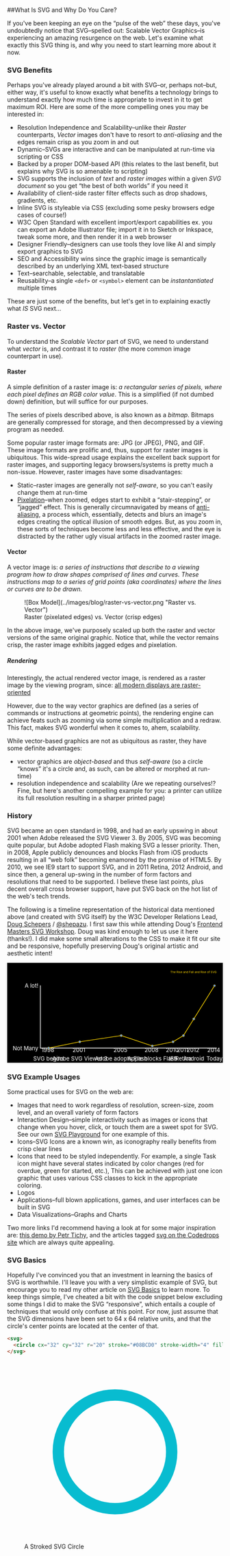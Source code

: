 ##What Is SVG and Why Do You Care?

If you've been keeping an eye on the &ldquo;pulse of the web&rdquo; these days, you've undoubtedly notice that SVG–spelled out: Scalable Vector Graphics–is experiencing an amazing resurgence on the web. Let's examine what exactly this SVG thing is, and why you need to start learning more about it now.

### SVG Benefits

Perhaps you've already played around a bit with SVG–or, perhaps not–but, either way, it's useful to know exactly what benefits a technology brings to understand exactly how much time is appropriate to invest in it to get maximum ROI. Here are some of the more compelling ones you may be interested in:

* Resolution Independence and Scalability–unlike their *Raster* counterparts, *Vector* images don't have to resort to *anti-aliasing* and the edges remain crisp as you zoom in and out
* Dynamic–SVGs are interactive and can be manipulated at run-time via scripting or CSS
* Backed by a proper DOM-based API (this relates to the last benefit, but explains why SVG is so amenable to scripting)
* SVG supports the inclusion of *text* and *raster images* within a given *SVG document* so you get &ldquo;the best of both worlds&rdquo; if you need it
* Availability of client-side raster filter effects such as drop shadows, gradients, etc.
* Inline SVG is styleable via CSS (excluding some pesky browsers edge cases of course!)
* W3C Open Standard with excellent import/export capabilities ex. you can export an Adobe Illustrator file; import it in to Sketch or Inkspace, tweak some more, and then render it in a web browser
* Designer Friendly–designers can use tools they love like AI and simply export graphics to SVG
* SEO and Accessibility wins since the graphic image is semantically described by an underlying XML text-based structure
* Text–searchable, selectable, and translatable
* Reusability–a single `<def>` or `<symbol>` element can be *instantantiated* multiple times

These are just some of the benefits, but let's get in to explaining exactly what *IS* SVG next…

### Raster vs. Vector

To understand the *Scalable Vector* part of SVG, we need to understand what *vector* is, and contrast it to *raster* (the more common image counterpart in use).

#### Raster

A simple definition of a raster image is: *a rectangular series of pixels, where each pixel defines an RGB color value*. This is a simplified (if not dumbed down) definition, but will suffice for our purposes.

The series of pixels described above, is also known as a *bitmap*. Bitmaps are generally compressed for storage, and then decompressed by a viewing program as needed.

Some popular raster image formats are: JPG (or JPEG), PNG, and GIF. These image formats are prolific and, thus, support for raster images is ubiquitous. This wide-spread usage explains the excellent back support for raster images, and supporting legacy browsers/systems is pretty much a non-issue. However, raster images have some disadvantages:

* Static–raster images are generally not *self-aware*, so you can't easily change them at run-time
* [Pixelation](http://en.wikipedia.org/wiki/Pixelation)–when zoomed, edges start to exhibit a &ldquo;stair-stepping&rdquo;, or &ldquo;jagged&rdquo; effect. This is generally circumnavigated by means of [anti-aliasing](http://en.wikipedia.org/wiki/Spatial_anti-aliasing), a process which, essentially, detects and blurs an image's edges creating the optical illusion of smooth edges. But, as you zoom in, these sorts of techniques become less and less effective, and the eye is distracted by the rather ugly visual artifacts in the zoomed raster image.

#### Vector

A vector image is: *a series of instructions that describe to a viewing program how to draw shapes comprised of lines and curves. These instructions map to a series of grid points (aka coordinates) where the lines or curves are to be drawn.*

<figure>
![Box Model](../images/blog/raster-vs-vector.png "Raster vs. Vector")
<figcaption>Raster (pixelated edges) vs. Vector (crisp edges)</figcaption>
</figure>

In the above image, we've purposely scaled up both the raster and vector versions of the same original graphic. Notice that, while the vector remains crisp, the raster image exhibits jagged edges and pixelation.

##### Rendering

Interestingly, the actual rendered vector image, is rendered as a raster image by the viewing program, since:
	[all modern displays are raster-oriented](http://www.w3.org/TR/SVG/concepts.html)

However, due to the way vector graphics are defined (as a series of commands or instructions at geometric points), the rendering engine can achieve feats such as zooming via some simple multiplication and a redraw. This fact, makes SVG wonderful when it comes to, ahem, scalability.

While vector-based graphics are not as ubiquitous as raster, they have some definite advantages:

* vector graphics are *object-based* and thus *self-aware* (so a circle &ldquo;knows&rdquo; it's a circle and, as such, can be altered or morphed at run-time)
* resolution independence and scalability (Are we repeating ourselves!? Fine, but here's another compelling example for you: a printer can utilize its full resolution resulting in a sharper printed page)

### History

SVG became an open standard in 1998, and had an early upswing in about 2001 when Adobe released the SVG Viewer 3. By 2005, SVG was becoming quite popular, but Adobe adopted Flash making SVG a lesser priority. Then, in 2008, Apple publicly denounces and blocks Flash from iOS products resulting in all &ldquo;web folk&rdquo; becoming enamored by the promise of HTML5. By 2010, we see IE9 start to support SVG, and in 2011 Retina, 2012 Android, and since then, a general up-swing in the number of form factors and resolutions that need to be supported. I believe these last points, plus decent overall cross browser support, have put SVG back on the hot list of the web's tech trends.

The following is a timeline representation of the historical data mentioned above (and created with SVG itself) by the W3C Developer Relations Lead, [Doug Schepers](http://t.co/uAVXcyIs6T) / [@shepazu](http://www.twitter.com/shepazu). I first saw this while attending Doug's [Frontend Masters SVG Workshop](https://frontendmasters.com/workshops/svg/). Doug was kind enough to let us use it here (thanks!). I did make some small alterations to the CSS to make it fit our site and be responsive, hopefully preserving Doug's original artistic and aesthetic intent!
<div class="svg-container rise-and-fall">
<svg class="svg" viewBox="0 0 1040 480" preserveAspectRatio="xMinYMin meet">
  <title>The Rise and Fall and Rise of SVG</title>
  <rect id="bg" x="-1000" y="-1000" width="3000" height="3000" fill="black"/>
  <text id="head" x="1010" y="50" class="heading" text-anchor="end" fill="gold">The Rise and Fall and Rise of SVG</text>
  <g id="content" font-size="27">
    <g class="bullet" visibility="hidden" transform="translate(10,50)" style="visibility:visible">
      <text class="number-using" x="15" y="232.5" font-size="20" pointer-events="none" text-anchor="middle" transform="rotate(-90,15,212.5)">Number of people using SVG</text>
      <text class="axis-labels" x="50" y="0" text-anchor="end"><tspan x="140" y="370" fill="white">Not Many</tspan><tspan x="140" y="70" fill="white">A lot!</tspan></text>
      <line id="line_1" x1="150" y1="360" x2="150" y2="60" stroke="white" stroke-width="3" fill="none" stroke-linecap="round"/>
      <line id="line_1" x1="150" y1="360" x2="1000" y2="360" stroke="white" stroke-width="3" fill="none" stroke-linecap="round"/>
    </g>
    <g class="bullet" visibility="hidden" style="visibility:visible">
      <circle cx="200" cy="410" r="5" fill="cornflowerblue" stroke="gold"/>
      <text x="200" y="430" fill="white" text-anchor="middle" class="timepoint">1998
        <tspan x="200" dy="1.5em">SVG begins</tspan>
      </text>
    </g>
    <g class="bullet" visibility="hidden" style="visibility:visible">
      <line x1="200" y1="410" x2="350" y2="380" stroke="gold" stroke-width="3" fill="none" stroke-linecap="round"/>
      <circle cx="200" cy="410" r="5" fill="cornflowerblue" stroke="gold"/>
      <circle cx="350" cy="380" r="5" fill="cornflowerblue" stroke="gold"/>
      <text x="350" y="430" fill="white" text-anchor="middle" class="timepoint">2001
        <tspan x="350" dy="1.5em">Adobe SVG Viewer 3</tspan>
      </text>
    </g>
    <g class="bullet" visibility="hidden" style="visibility:visible">
      <line x1="350" y1="380" x2="550" y2="350" stroke="gold" stroke-width="3" fill="none" stroke-linecap="round"/>
      <circle cx="350" cy="380" r="5" fill="cornflowerblue" stroke="gold"/>
      <circle cx="550" cy="350" r="5" fill="cornflowerblue" stroke="gold"/>
      <text x="550" y="430" fill="white" text-anchor="middle" class="timepoint">2005
        <tspan x="550" dy="1.5em">Adobe adopts Flash</tspan>
      </text>
    </g>
    <g class="bullet" visibility="hidden" style="visibility:visible">
      <line x1="550" y1="350" x2="700" y2="400" stroke="gold" stroke-width="3" fill="none" stroke-linecap="round"/>
      <circle cx="550" cy="350" r="5" fill="cornflowerblue" stroke="gold"/>
      <circle cx="700" cy="400" r="5" fill="cornflowerblue" stroke="gold"/>
      <text x="700" y="430" fill="white" text-anchor="middle" class="timepoint">2008
        <tspan x="700" dy="1.5em">Apple blocks Flash</tspan>
      </text>
    </g>
    <g class="bullet" visibility="hidden" style="visibility:visible">
      <line x1="700" y1="400" x2="800" y2="380" stroke="gold" stroke-width="3" fill="none" stroke-linecap="round"/>
      <circle cx="700" cy="400" r="5" fill="cornflowerblue" stroke="gold"/>
      <circle cx="800" cy="380" r="5" fill="cornflowerblue" stroke="gold"/>
      <text x="800" y="430" fill="white" text-anchor="middle" class="timepoint">2010
        <tspan x="800" dy="1.5em">IE9</tspan>
      </text>
    </g>
    <g class="bullet" visibility="hidden" style="visibility:visible">
      <line x1="800" y1="380" x2="850" y2="350" stroke="gold" stroke-width="3" fill="none" stroke-linecap="round"/>
      <circle cx="800" cy="380" r="5" fill="cornflowerblue" stroke="gold"/>
      <circle cx="850" cy="350" r="5" fill="cornflowerblue" stroke="gold"/>
      <text x="850" y="430" fill="white" text-anchor="middle" class="timepoint">2011
        <tspan x="850" dy="1.5em">Retina</tspan>
      </text>
    </g>
    <g class="bullet" visibility="hidden" style="visibility:visible">
      <line x1="850" y1="350" x2="900" y2="270" stroke="gold" stroke-width="3" fill="none" stroke-linecap="round"/>
      <circle cx="850" cy="350" r="5" fill="cornflowerblue" stroke="gold"/>
      <circle cx="900" cy="270" r="5" fill="cornflowerblue" stroke="gold"/>
      <text x="900" y="430" fill="white" text-anchor="middle" class="timepoint">2012
        <tspan x="900" dy="1.5em">Android</tspan>
      </text>
    </g>
    <g class="bullet" visibility="hidden" style="visibility:visible">
      <line x1="900" y1="270" x2="1000" y2="110" stroke="gold" stroke-width="3" fill="none" stroke-linecap="round"/>
      <circle cx="900" cy="270" r="5" fill="cornflowerblue" stroke="gold"/>
      <circle cx="1000" cy="110" r="5" fill="cornflowerblue" stroke="gold"/>
      <text x="1000" y="430" fill="white" text-anchor="middle" class="timepoint">2014
        <tspan x="1000" dy="1.5em">Today</tspan>
      </text>
    </g>
  </g>
</svg>
</div>

### SVG Example Usages

Some practical uses for SVG on the web are:

* Images that need to work regardless of resolution, screen-size, zoom level, and an overall variety of form factors
* Interaction Design–simple interactivity such as images or icons that change when you hover, click, or touch them are a sweet spot for SVG. See our own [SVG Playground](../demo/svg.html) for one example of this.
* Icons–SVG Icons are a known win, as iconography really benefits from crisp clear lines
* Icons that need to be styled independently. For example, a single Task icon might have several states indicated by color changes (red for overdue, green for started, etc.), This can be achieved with just one icon graphic that uses various CSS classes to kick in the appropriate coloring.
* Logos
* Applications–full blown applications, games, and user interfaces can be built in SVG
* Data Visualizations–Graphs and Charts

Two more links I'd recommend having a look at for some major inspiration are:
[this demo by Petr Tichy](https://ihatetomatoes.net/svg-christmas/), and the articles tagged [svg on the Codedrops site](http://tympanus.net/codrops/tag/svg/) which are always quite appealing.

### SVG Basics

Hopefully I've convinced you that an investment in learning the basics of SVG is worthwhile. I'll leave you with a very simplistic example of SVG, but encourage you to read my other article on [SVG Basics](./blog/svg-for-beginners) to learn more. To keep things simple, I've cheated a bit with the code snippet below excluding some things I did to make the SVG &ldquo;responsive&rdquo;, which entails a couple of techniques that would only confuse at this point. For now, just assume that the SVG dimensions have been set to 64 x 64 relative units, and that the circle's center points are located at the center of that.

```html
<svg>
  <circle cx="32" cy="32" r="20" stroke="#08BCD0" stroke-width="4" fill="none" />
</svg>
```
<figure>
	<div class="svg-container">
		<svg class="svg" viewBox="0 0 64 64" preserveAspectRatio="xMinYMin meet">
		  <circle cx="32" cy="32" r="20" stroke="#08BCD0" stroke-width="4" fill="none" />
		</svg>
	</div>
  <figcaption>A Stroked SVG Circle</figcaption>
</figure>

